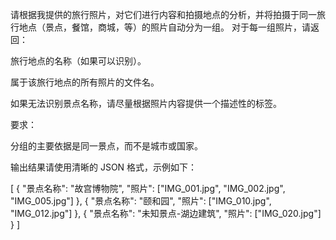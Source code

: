 请根据我提供的旅行照片，对它们进行内容和拍摄地点的分析，并将拍摄于同一旅行地点（景点，餐馆，商城，等）的照片自动分为一组。
对于每一组照片，请返回：

旅行地点的名称（如果可以识别）。

属于该旅行地点的所有照片的文件名。

如果无法识别景点名称，请尽量根据照片内容提供一个描述性的标签。

要求：

分组的主要依据是同一景点，而不是城市或国家。

输出结果请使用清晰的 JSON 格式，示例如下：

[
  {
    "景点名称": "故宫博物院",
    "照片": ["IMG_001.jpg", "IMG_002.jpg", "IMG_005.jpg"]
  },
  {
    "景点名称": "颐和园",
    "照片": ["IMG_010.jpg", "IMG_012.jpg"]
  },
  {
    "景点名称": "未知景点-湖边建筑",
    "照片": ["IMG_020.jpg"]
  }
]